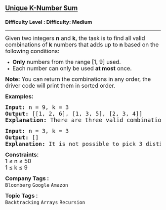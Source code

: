 <h2><a href="https://www.geeksforgeeks.org/problems/combination-sum-iii--111703/1?_gl=1*1um2uq1*_up*MQ..*_gs*MQ..&gclid=EAIaIQobChMI3Pr-taejjgMVKF0PAh2ogQAHEAAYASAAEgJbLPD_BwE">Unique K-Number Sum</a></h2><h3>Difficulty Level : Difficulty: Medium</h3><hr><div class="problems_problem_content__Xm_eO"><p><span style="font-size: 18px;">Given two integers <strong>n</strong> and <strong>k</strong>, the task is to find all valid combinations of <strong>k</strong> numbers that adds up to <strong>n</strong> based on the following conditions:</span></p>
<ul>
<li><span style="font-size: 18px;"><strong>Only</strong> numbers from the range [1, 9] used.</span></li>
<li><span style="font-size: 18px;">Each number can only be used <strong>at most</strong> once.</span></li>
</ul>
<p><span style="font-size: 18px;"><strong>Note:</strong> You can return the combinations in any order, the driver code will print them in sorted order.</span></p>
<p><strong><span style="font-size: 18px;">Examples:</span></strong></p>
<pre><span style="font-size: 18px;"><strong>Input:</strong> </span><span style="font-size: 18px;">n = 9, k = 3</span>
<strong><span style="font-size: 18px;">Output: </span></strong><span style="font-size: 18px;">[[1, 2, 6], [1, 3, 5], [2, 3, 4]]</span>
<span style="font-size: 14pt;"><strong>Explanation: </strong>There are three valid combinations of 3 numbers that sum to 9: [1 ,2, 6], [1, 3, 5] and [2, 3, 4].</span></pre>
<pre><span style="font-size: 18px;"><strong>Input:</strong> </span><span style="font-size: 18px;">n = 3, k = 3</span>
<strong><span style="font-size: 18px;">Output: </span></strong><span style="font-size: 18px;">[]</span>
<strong><span style="font-size: 18px;">Explanation: </span></strong><span style="font-size: 18px;">It is not possible to pick 3 distinct numbers from 1 to 9 that sum to 3, so no valid combinations exist.</span></pre>
<p><strong><span style="font-size: 18px;">Constraints:</span></strong><br><span style="font-size: 18px;">1 ≤ n ≤ 50<br>1 ≤&nbsp;k ≤ 9</span></p></div><p><span style=font-size:18px><strong>Company Tags : </strong><br><code>Bloomberg</code>&nbsp;<code>Google</code>&nbsp;<code>Amazon</code>&nbsp;<br><p><span style=font-size:18px><strong>Topic Tags : </strong><br><code>Backtracking</code>&nbsp;<code>Arrays</code>&nbsp;<code>Recursion</code>&nbsp;